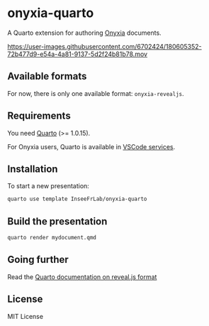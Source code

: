 # onyxia-quarto

A Quarto extension for authoring [Onyxia](https://github.com/InseeFrLab/onyxia) documents.  

https://user-images.githubusercontent.com/6702424/180605352-72b477d9-e54a-4a81-9137-5d2f24b81b78.mov  

## Available formats

For now, there is only one available format: `onyxia-revealjs`.

## Requirements

You need [Quarto](https://quarto.org) (>= 1.0.15).

For Onyxia users, Quarto is available in [VSCode services](https://datalab.sspcloud.fr/launcher/inseefrlab-helm-charts-datascience/vscode?autoLaunch=true).

## Installation

To start a new presentation:

``` bash
quarto use template InseeFrLab/onyxia-quarto
```

## Build the presentation

``` bash
quarto render mydocument.qmd
```

## Going further

Read the [Quarto documentation on reveal.js format](https://quarto.org/docs/presentations/revealjs/)

## License

MIT License
